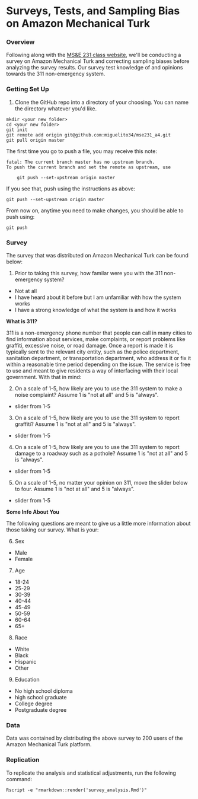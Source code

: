 # Surveys, Tests, and Sampling Bias on Amazon Mechanical Turk

### Overview
Following along with the [MS&E 231 class website](https://5harad.com/mse231/#hw4), we'll be conducting a survey on Amazon Mechanical Turk and correcting sampling biases before analyzing the survey results. Our survey test knowledge of and opinions towards the 311 non-emergency system.

### Getting Set Up
1. Clone the GitHub repo into a directory of your choosing. You can name the directory whatever you'd like.
```
mkdir <your new folder>
cd <your new folder>
git init
git remote add origin git@github.com:miguelito34/mse231_a4.git
git pull origin master
```

The first time you go to push a file, you may receive this note:
```
fatal: The current branch master has no upstream branch.
To push the current branch and set the remote as upstream, use

    git push --set-upstream origin master
```

If you see that, push using the instructions as above:
```
git push --set-upstream origin master
```

From now on, anytime you need to make changes, you should be able to push using:
```
git push
```

### Survey
The survey that was distributed on Amazon Mechanical Turk can be found below:

1. Prior to taking this survey, how familar were you with the 311 non-emergency system?
* Not at all
* I have heard about it before but I am unfamiliar with how the system works 
* I have a strong knowledge of what the system is and how it works

__What is 311?__

311 is a non-emergency phone number that people can call in many cities to find information about services, make complaints, or report problems like graffiti, excessive noise, or road damage. Once a report is made it is typically sent to the relevant city entity, such as the police department, sanitation department, or transportation department, who address it or fix it within a reasonable time period depending on the issue. The service is free to use and meant to give residents a way of interfacing with their local government. With that in mind:

2. On a scale of 1-5, how likely are you to use the 311 system to make a noise complaint? Assume 1 is "not at all" and 5 is "always".
* slider from 1-5

3. On a scale of 1-5, how likely are you to use the 311 system to report graffiti? Assume 1 is "not at all" and 5 is "always".
* slider from 1-5

4. On a scale of 1-5, how likely are you to use the 311 system to report damage to a roadway such as a pothole? Assume 1 is "not at all" and 5 is "always".
* slider from 1-5

5. On a scale of 1-5, no matter your opinion on 311, move the slider below to four. Assume 1 is "not at all" and 5 is "always".
* slider from 1-5

__Some Info About You__

The following questions are meant to give us a little more information about those taking our survey. What is your:

6. Sex
* Male
* Female

7. Age
* 18-24
* 25-29
* 30-39
* 40-44
* 45-49
* 50-59
* 60-64
* 65+

8. Race
* White
* Black
* Hispanic
* Other

9. Education
* No high school diploma
* high school graduate
* College degree
* Postgraduate degree

### Data
Data was contained by distributing the above survey to 200 users of the Amazon Mechanical Turk platform.

### Replication
To replicate the analysis and statistical adjustments, run the following command:
```
Rscript -e "rmarkdown::render('survey_analysis.Rmd')"
```